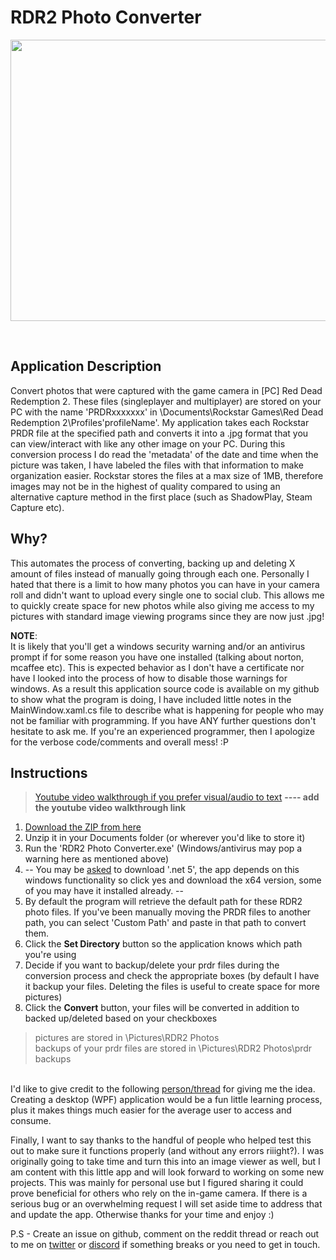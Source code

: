 # RDR2 Photo Converter

<p align="center">
  <img width="640" height="450" src="https://github.com/SneakyAzWhat/RDR2PhotoConverter/blob/master/preview.png">
</p>

&nbsp;  
## Application Description
Convert photos that were captured with the game camera in [PC] Red Dead Redemption 2. These files (singleplayer and multiplayer) are stored on your PC with the name 'PRDRxxxxxxx' in \Documents\Rockstar Games\Red Dead Redemption 2\Profiles\'profileName'. My application takes each Rockstar PRDR file at the specified path and converts it into a .jpg format that you can view/interact with like any other image on your PC. During this conversion process I do read the 'metadata' of the date and time when the picture was taken, I have labeled the files with that information to make organization easier. Rockstar stores the files at a max size of 1MB, therefore images may not be in the highest of quality compared to using an alternative capture method in the first place (such as ShadowPlay, Steam Capture etc).

## Why?
This automates the process of converting, backing up and deleting X amount of files instead of manually going through each one. Personally I hated that there is a limit to how many photos you can have in your camera roll and didn't want to upload every single one to social club. This allows me to quickly create space for new photos while also giving me access to my pictures with standard image viewing programs since they are now just .jpg!

**NOTE**:&nbsp;  
It is likely that you'll get a windows security warning and/or an antivirus prompt if for some reason you have one installed (talking about norton, mcaffee etc). This is expected behavior as I don't have a certificate nor have I looked into the process of how to disable those warnings for windows. As a result this application source code is available on my github to show what the program is doing, I have included little notes in the MainWindow.xaml.cs file to describe what is happening for people who may not be familiar with programming. If you have ANY further questions don't hesitate to ask me. If you're an experienced programmer, then I apologize for the verbose code/comments and overall mess! :P

## Instructions
>[Youtube video walkthrough if you prefer visual/audio to text](http://www.github.com/) **---- add the youtube video walkthrough link**


1. [Download the ZIP from here](https://github.com/SneakyAzWhat/RDR2PhotoConverter/releases/download/v1.0/RDR2PhotoConverter.zip)
2. Unzip it in your Documents folder (or wherever you'd like to store it)
3. Run the 'RDR2 Photo Converter.exe' (Windows/antivirus may pop a warning here as mentioned above)
4. -- You may be [asked](https://github.com/SneakyAzWhat/RDR2PhotoConverter/blob/master/dotnet5popup.png) to download '.net 5', the app depends on this windows functionality so click yes and download the x64 version, some of you may have it installed already. --
5. By default the program will retrieve the default path for these RDR2 photo files. If you've been manually moving the PRDR files to another path, you can select 'Custom Path' and paste in that path to convert them.
6. Click the **Set Directory** button so the application knows which path you're using
7. Decide if you want to backup/delete your prdr files during the conversion process and check the appropriate boxes (by default I have it backup your files. Deleting the files is useful to create space for more pictures)
8. Click the **Convert** button, your files will be converted in addition to backed up/deleted based on your checkboxes


>pictures are stored in \Pictures\RDR2 Photos  
>backups of your prdr files are stored in \Pictures\RDR2 Photos\prdr backups  

&nbsp;   
I'd like to give credit to the following [person/thread](https://www.reddit.com/r/PCRedDead/comments/dvejz5/rdr2_photomode_extractor/) for giving me the idea. Creating a desktop (WPF) application would be a fun little learning process, plus it makes things much easier for the average user to access and consume.

Finally, I want to say thanks to the handful of people who helped test this out to make sure it functions properly (and without any errors riiight?). I was originally going to take time and turn this into an image viewer as well, but I am content with this little app and will look forward to working on some new projects. This was mainly for personal use but I figured sharing it could prove beneficial for others who rely on the in-game camera. If there is a serious bug or an overwhelming request I will set aside time to address that and update the app. Otherwise thanks for your time and enjoy :)

P.S - Create an issue on github, comment on the reddit thread or reach out to me on [twitter](https://twitter.com/sneakyazwhat) or [discord](https://discord.gg/YjP2Js7W8K) if something breaks or you need to get in touch.

